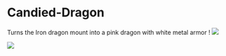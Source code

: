 # Candied-Dragon
Turns the Iron dragon mount into a pink dragon with white metal armor !
![](https://i.gyazo.com/8ac77bf3f8823bf13b89e1c808f4ed8b.jpg)

![](https://i.gyazo.com/479691fbe1af6b34149be81c179ae2b1.jpg)
